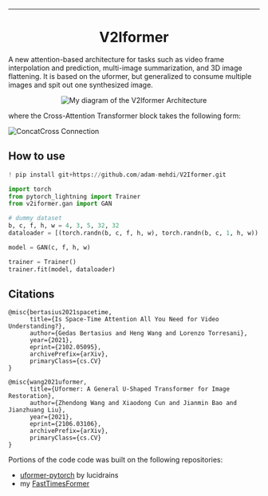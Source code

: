 ---

<div align="center">    
 
# V2Iformer

</div>

A new attention-based architecture for tasks such as video frame interpolation and prediction, multi-image summarization, and 3D image flattening. It is based on the uformer, but generalized to consume multiple images and spit out one synthesized image.


<div align="center">    

![My diagram of the V2Iformer Architecture](https://github.com/adam-mehdi/V2Iformer/blob/cc4fb79a7c6472ce338569f839595ab9aa23f8e9/V2Iformer-architecture.png)

</div>

where the Cross-Attention Transformer block takes the following form:

![ConcatCross Connection](https://github.com/adam-mehdi/V2Iformer/blob/a33778af8d5747cddcf94e9a252b1a12bc51032d/concat-cross.png)

## How to use   
```python
! pip install git+https://github.com/adam-mehdi/V2Iformer.git

import torch
from pytorch_lightning import Trainer
from v2iformer.gan import GAN

# dummy dataset
b, c, f, h, w = 4, 3, 5, 32, 32
dataloader = [(torch.randn(b, c, f, h, w), torch.randn(b, c, 1, h, w)) for i in range(100)]

model = GAN(c, f, h, w)

trainer = Trainer()
trainer.fit(model, dataloader)
```

## Citations

```
@misc{bertasius2021spacetime,
      title={Is Space-Time Attention All You Need for Video Understanding?}, 
      author={Gedas Bertasius and Heng Wang and Lorenzo Torresani},
      year={2021},
      eprint={2102.05095},
      archivePrefix={arXiv},
      primaryClass={cs.CV}
}

@misc{wang2021uformer,
      title={Uformer: A General U-Shaped Transformer for Image Restoration}, 
      author={Zhendong Wang and Xiaodong Cun and Jianmin Bao and Jianzhuang Liu},
      year={2021},
      eprint={2106.03106},
      archivePrefix={arXiv},
      primaryClass={cs.CV}
}

```   

Portions of the code code was built on the following repositories:
- [uformer-pytorch](https://github.com/lucidrains/uformer-pytorch) by lucidrains
- my [FastTimesFormer](https://github.com/adam-mehdi/FastTimeSformer)
